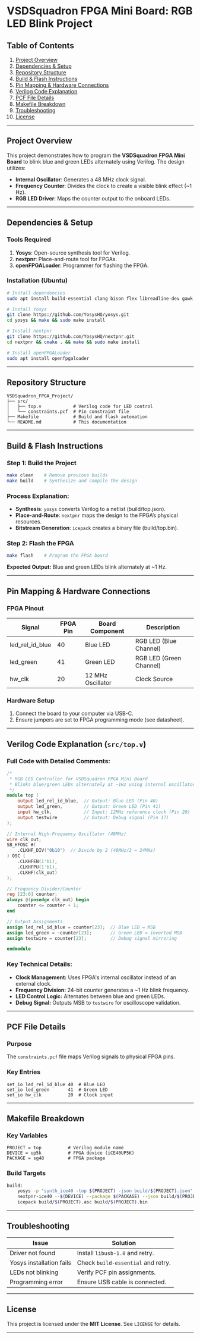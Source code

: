 # VSDSquadron FPGA Mini Board: RGB LED Blink Project

## Table of Contents  
1. [Project Overview](#project-overview)  
2. [Dependencies & Setup](#dependencies--setup)  
3. [Repository Structure](#repository-structure)  
4. [Build & Flash Instructions](#build--flash-instructions)  
5. [Pin Mapping & Hardware Connections](#pin-mapping--hardware-connections)  
6. [Verilog Code Explanation](#verilog-code-explanation)  
7. [PCF File Details](#pcf-file-details)  
8. [Makefile Breakdown](#makefile-breakdown)  
9. [Troubleshooting](#troubleshooting)  
10. [License](#license)  

---

## Project Overview  
This project demonstrates how to program the **VSDSquadron FPGA Mini Board** to blink blue and green LEDs alternately using Verilog. The design utilizes:  
- **Internal Oscillator**: Generates a 48 MHz clock signal.  
- **Frequency Counter**: Divides the clock to create a visible blink effect (~1 Hz).  
- **RGB LED Driver**: Maps the counter output to the onboard LEDs.  

---

## Dependencies & Setup  
### Tools Required  
1. **Yosys**: Open-source synthesis tool for Verilog.  
2. **nextpnr**: Place-and-route tool for FPGAs.  
3. **openFPGALoader**: Programmer for flashing the FPGA.  

### Installation (Ubuntu)  
```bash
# Install dependencies  
sudo apt install build-essential clang bison flex libreadline-dev gawk tcl-dev libffi-dev git  

# Install Yosys  
git clone https://github.com/YosysHQ/yosys.git  
cd yosys && make && sudo make install  

# Install nextpnr  
git clone https://github.com/YosysHQ/nextpnr.git  
cd nextpnr && cmake . && make && sudo make install  

# Install openFPGALoader  
sudo apt install openfpgaloader
```

---

## Repository Structure  
```
VSDSquadron_FPGA_Project/  
├── src/  
│   ├── top.v            # Verilog code for LED control  
│   └── constraints.pcf  # Pin constraint file  
├── Makefile             # Build and flash automation  
└── README.md            # This documentation
```

---

## Build & Flash Instructions  
### Step 1: Build the Project  
```bash
make clean    # Remove previous builds  
make build    # Synthesize and compile the design
```

### Process Explanation:  
- **Synthesis**: `yosys` converts Verilog to a netlist (build/top.json).  
- **Place-and-Route**: `nextpnr` maps the design to the FPGA’s physical resources.  
- **Bitstream Generation**: `icepack` creates a binary file (build/top.bin).  

### Step 2: Flash the FPGA  
```bash
make flash    # Program the FPGA board
```
**Expected Output:** Blue and green LEDs blink alternately at ~1 Hz.  

---

## Pin Mapping & Hardware Connections  
### FPGA Pinout  
| Signal            | FPGA Pin | Board Component  | Description  |
|------------------|---------|----------------|-------------|
| led_rel_id_blue | 40      | Blue LED       | RGB LED (Blue Channel) |
| led_green       | 41      | Green LED      | RGB LED (Green Channel) |
| hw_clk         | 20      | 12 MHz Oscillator | Clock Source |

### Hardware Setup  
1. Connect the board to your computer via USB-C.  
2. Ensure jumpers are set to FPGA programming mode (see datasheet).  

---

## Verilog Code Explanation (`src/top.v`)
### Full Code with Detailed Comments:
```verilog
/* 
 * RGB LED Controller for VSDSquadron FPGA Mini Board
 * Blinks blue/green LEDs alternately at ~1Hz using internal oscillator
 */
module top (
    output led_rel_id_blue,  // Output: Blue LED (Pin 40)
    output led_green,        // Output: Green LED (Pin 41)
    input hw_clk,            // Input: 12MHz reference clock (Pin 20)
    output testwire          // Output: Debug signal (Pin 17)
);

// Internal High-Frequency Oscillator (48MHz)
wire clk_out;
SB_HFOSC #(
    .CLKHF_DIV("0b10")  // Divide by 2 (48MHz/2 = 24MHz)
) OSC (
    .CLKHFEN(1'b1),
    .CLKHFPU(1'b1),
    .CLKHF(clk_out)
);

// Frequency Divider/Counter
reg [23:0] counter;
always @(posedge clk_out) begin
    counter <= counter + 1;
end

// Output Assignments
assign led_rel_id_blue = counter[23];  // Blue LED = MSB
assign led_green = ~counter[23];       // Green LED = inverted MSB
assign testwire = counter[23];         // Debug signal mirroring

endmodule
```

### Key Technical Details:  
- **Clock Management:** Uses FPGA's internal oscillator instead of an external clock.  
- **Frequency Division:** 24-bit counter generates a ~1 Hz blink frequency.  
- **LED Control Logic:** Alternates between blue and green LEDs.  
- **Debug Signal:** Outputs MSB to `testwire` for oscilloscope validation.  

---

## PCF File Details  
### Purpose  
The `constraints.pcf` file maps Verilog signals to physical FPGA pins.  

### Key Entries  
```
set_io led_rel_id_blue 40  # Blue LED  
set_io led_green       41  # Green LED  
set_io hw_clk          20  # Clock input  
```

---

## Makefile Breakdown  
### Key Variables  
```
PROJECT = top          # Verilog module name  
DEVICE = up5k          # FPGA device (iCE40UP5K)  
PACKAGE = sg48         # FPGA package  
```

### Build Targets  
```bash
build:
    yosys -p "synth_ice40 -top $(PROJECT) -json build/$(PROJECT).json" $(PROJECT).v  
    nextpnr-ice40 --$(DEVICE) --package $(PACKAGE) --json build/$(PROJECT).json --pcf constraints.pcf --asc build/$(PROJECT).asc  
    icepack build/$(PROJECT).asc build/$(PROJECT).bin
```

---

## Troubleshooting  
| Issue                       | Solution |
|-----------------------------|----------|
| Driver not found            | Install `libusb-1.0` and retry. |
| Yosys installation fails    | Check `build-essential` and retry. |
| LEDs not blinking           | Verify PCF pin assignments. |
| Programming error           | Ensure USB cable is connected. |

---

## License  
This project is licensed under the **MIT License**. See `LICENSE` for details.  

---
